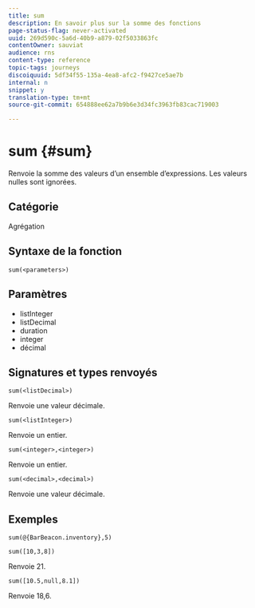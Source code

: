 ```yaml
---
title: sum
description: En savoir plus sur la somme des fonctions
page-status-flag: never-activated
uuid: 269d590c-5a6d-40b9-a879-02f5033863fc
contentOwner: sauviat
audience: rns
content-type: reference
topic-tags: journeys
discoiquuid: 5df34f55-135a-4ea8-afc2-f9427ce5ae7b
internal: n
snippet: y
translation-type: tm+mt
source-git-commit: 654888ee62a7b9b6e3d34fc3963fb83cac719003

---
```



# sum {#sum}

Renvoie la somme des valeurs d’un ensemble d’expressions. Les valeurs nulles sont ignorées.

## Catégorie

Agrégation

## Syntaxe de la fonction

`sum(<parameters>)`

## Paramètres

* listInteger
* listDecimal
* duration
* integer
* décimal

## Signatures et types renvoyés

`sum(<listDecimal>)`

Renvoie une valeur décimale.

`sum(<listInteger>)`

Renvoie un entier.

`sum(<integer>,<integer>)`

Renvoie un entier.

`sum(<decimal>,<decimal>)`

Renvoie une valeur décimale.

## Exemples

`sum(@{BarBeacon.inventory},5)`

`sum([10,3,8])`

Renvoie 21.

`sum([10.5,null,8.1])`

Renvoie 18,6.
